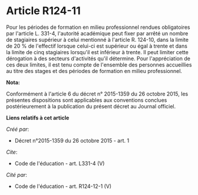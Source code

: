 # Article R124-11

Pour les périodes de formation en milieu professionnel rendues obligatoires par l'article L. 331-4, l'autorité académique
peut fixer par arrêté un nombre de stagiaires supérieur à celui mentionné à l'article R. 124-10, dans la limite de 20 % de
l'effectif lorsque celui-ci est supérieur ou égal à trente et dans la limite de cinq stagiaires lorsqu'il est inférieur à
trente. Il peut limiter cette dérogation à des secteurs d'activités qu'il détermine. Pour l'appréciation de ces deux limites,
il est tenu compte de l'ensemble des personnes accueillies au titre des stages et des périodes de formation en milieu
professionnel.

**Nota:**

Conformément à l'article 6 du décret n° 2015-1359 du 26 octobre 2015,  les présentes dispositions sont applicables aux
conventions conclues  postérieurement à la publication du présent décret au Journal officiel.

**Liens relatifs à cet article**

_Créé par_:

  - Décret n°2015-1359 du 26 octobre 2015 - art. 1

_Cite_:

  - Code de l'éducation - art. L331-4 (V)

_Cité par_:

  - Code de l'éducation - art. R124-12-1 (V)
